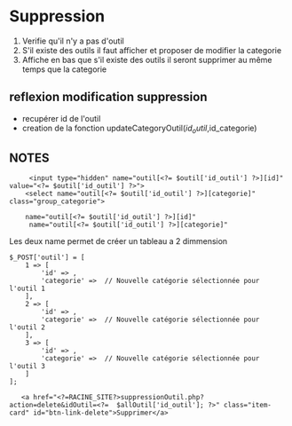 # Suppression 

1. Verifie qu'il n'y a pas d'outil 
2. S'il existe des outils il faut afficher et proposer de modifier la categorie 
3. Affiche en bas que s'il existe des outils il seront supprimer au même temps que la categorie 

## reflexion modification suppression
- recupérer id de l'outil 
- creation de la fonction updateCategoryOutil($id_outil,$id_categorie)

## NOTES

````
     <input type="hidden" name="outil[<?= $outil['id_outil'] ?>][id]" value="<?= $outil['id_outil'] ?>">
    <select name="outil[<?= $outil['id_outil'] ?>][categorie]" class="group_categorie">

    name="outil[<?= $outil['id_outil'] ?>][id]"
     name="outil[<?= $outil['id_outil'] ?>][categorie]"

````
Les deux name permet de créer un tableau a 2 dimmension 
````
$_POST['outil'] = [
    1 => [
        'id' => ,
        'categorie' =>  // Nouvelle catégorie sélectionnée pour l'outil 1
    ],
    2 => [
        'id' => ,
        'categorie' =>  // Nouvelle catégorie sélectionnée pour l'outil 2
    ],
    3 => [
        'id' => ,
        'categorie' =>  // Nouvelle catégorie sélectionnée pour l'outil 3
    ]
];

   <a href="<?=RACINE_SITE?>suppressionOutil.php?action=delete&idOutil=<?=  $allOutil['id_outil']; ?>" class="item-card" id="btn-link-delete">Supprimer</a>
````